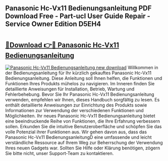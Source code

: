 ## Panasonic Hc-Vx11 Bedienungsanleitung PDF Download Free - Part-ucI User Guide Repair - Service Owner Edition D5EH4

# <h2><a href="http://df632q.blite.top/?on=Panasonic+Hc-Vx11+Bedienungsanleitung">🔗Download 👉🔴 Panasonic Hc-Vx11 Bedienungsanleitung</a></h2>

[![Panasonic Hc-Vx11 Bedienungsanleitung new download](https://i.imgur.com/lujVjoI.png)](http://df632q.blite.top/?on=Panasonic+Hc-Vx11+Bedienungsanleitung)
Willkommen in der Bedienungsanleitung für Ihr kürzlich gekauftes Panasonic Hc-Vx11 Bedienungsanleitung. Diese Anleitung soll Ihnen helfen, die Funktionen und Funktionen Ihres Produkts mühelos zu navigieren. Im Inneren finden Sie detaillierte Anweisungen für Installation, Betrieb, Wartung und Fehlerbehebung. Bevor Sie Ihr Panasonic Hc-Vx11 Bedienungsanleitung verwenden, empfehlen wir Ihnen, dieses Handbuch sorgfältig zu lesen. Es enthält detaillierte Anweisungen zur Einrichtung des Produkts sowie Informationen zur Verwendung der verschiedenen Funktionen und Möglichkeiten. Ihr neues Panasonic Hc-Vx11 Bedienungsanleitung bietet eine beeindruckende Reihe von Funktionen, die Ihre Erfahrung verbessern sollen. Erkunden Sie die intuitive Benutzeroberfläche und schöpfen Sie das volle Potenzial ihrer Funktionen aus. Wir gehen davon aus, dass das Panasonic Hc-Vx11 BedienungsanleitungD eine umfassende und leicht verständliche Ressource auf Ihrem Weg zur Beherrschung der Verwendung Ihres neuen Gadgets war. Sollten Sie Hilfe oder Klärung benötigen, zögern Sie bitte nicht, unser Support-Team zu kontaktieren.
